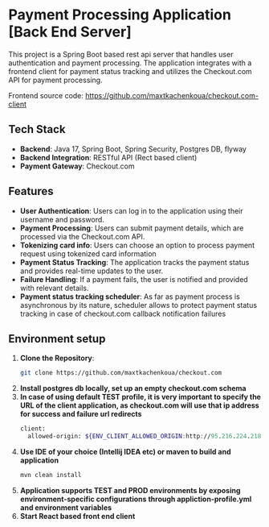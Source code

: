 # Payment Processing Application [Back End Server]

This project is a Spring Boot based rest api server that handles user authentication and payment processing. The
application integrates with a frontend client for payment status tracking and utilizes the Checkout.com API for payment
processing.

Frontend source code: https://github.com/maxtkachenkoua/checkout.com-client

## Tech Stack

- **Backend**: Java 17, Spring Boot, Spring Security, Postgres DB, flyway
- **Backend Integration**: RESTful API (Rect based client)
- **Payment Gateway**: Checkout.com

## Features

- **User Authentication**: Users can log in to the application using their username and password.
- **Payment Processing**: Users can submit payment details, which are processed via the Checkout.com API.
- **Tokenizing card info**: Users can choose an option to process payment request using tokenized card information
- **Payment Status Tracking**: The application tracks the payment status and provides real-time updates to the user.
- **Failure Handling**: If a payment fails, the user is notified and provided with relevant details.
- **Payment status tracking scheduler**: As far as payment process is asynchronous by its nature, scheduler allows to
  protect payment status tracking in case of checkout.com callback notification failures

## Environment setup

1. **Clone the Repository**:
   ```bash
   git clone https://github.com/maxtkachenkoua/checkout.com
2. **Install postgres db locally, set up an empty checkout.com schema**
3. **In case of using default TEST profile, it is very important to specify the URL of the client application, as checkout.com will use that ip address for success and failure url redirects**
   ```bash
   client:
     allowed-origin: ${ENV_CLIENT_ALLOWED_ORIGIN:http://95.216.224.218:3000}
4. **Use IDE of your choice (Intellij IDEA etc) or maven to build and application**
   ```bash
   mvn clean install
5. **Application supports TEST and PROD environments by exposing environment-specific configurations through
   appliction-profile.yml and environment variables**
6. **Start React based front end client**


